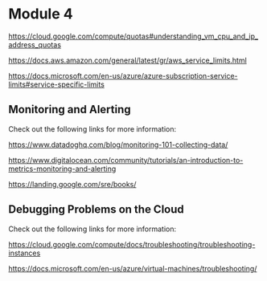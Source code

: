 # Module 4

https://cloud.google.com/compute/quotas#understanding_vm_cpu_and_ip_address_quotas

https://docs.aws.amazon.com/general/latest/gr/aws_service_limits.html

https://docs.microsoft.com/en-us/azure/azure-subscription-service-limits#service-specific-limits

## Monitoring and Alerting

Check out the following links for more information:

https://www.datadoghq.com/blog/monitoring-101-collecting-data/

https://www.digitalocean.com/community/tutorials/an-introduction-to-metrics-monitoring-and-alerting

https://landing.google.com/sre/books/

## Debugging Problems on the Cloud

Check out the following links for more information:

https://cloud.google.com/compute/docs/troubleshooting/troubleshooting-instances

https://docs.microsoft.com/en-us/azure/virtual-machines/troubleshooting/
